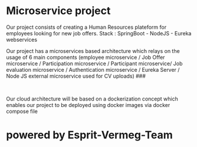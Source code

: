 # Microservice project
Our project consists of creating a Human Resources plateform for employees looking for new job offers. 
Stack : SpringBoot - NodeJS - Eureka webservices  <br>

Our project has a microservices based architecture which relays on the usage of 6 main components (employee microservice / Job Offer microservice / Participation microservice / Participant microservice/ Job evaluation microservice /  Authentication microservice / Eureka Server / Node JS external microservice used for CV uploads) ###

<br>

Our cloud architecture will be based on a dockerization concept which enables our project to be deployed using docker images via 
docker compose file
# powered by Esprit-Vermeg-Team